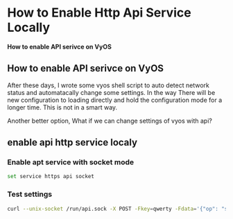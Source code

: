 # How to Enable Http Api Service Locally


**How to enable API serivce on VyOS**

## How to enable API serivce on VyOS

After these days, I wrote some vyos shell script to auto detect network status and automatacally change some settings. In the way There will be new configuration to loading directly and hold the configuration mode for a longer time. This is not in a smart way.

Another better option, What if we can change settings of vyos with api?

## enable api http service localy
### Enable apt service with socket mode 
```bash
set service https api socket 
```

### Test settings

```bash
curl --unix-socket /run/api.sock -X POST -Fkey=qwerty -Fdata='{"op": "showConfig", "path": []}' http://localhost/retrieve
```





